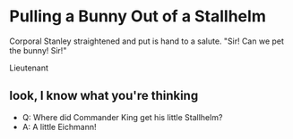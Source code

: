 # Pulling a Bunny Out of a Stallhelm

Corporal Stanley straightened and put is hand to a salute. "Sir! Can we pet the bunny! Sir!"

Lieutenant 

## look, I know what you're thinking

- Q: Where did Commander King get his little Stallhelm?
- A: A little Eichmann!
